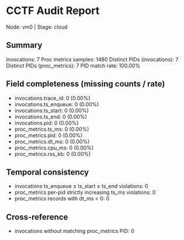 # CCTF Audit Report
Node: vm0  |  Stage: cloud

## Summary
Invocations: 7
Proc metrics samples: 1480
Distinct PIDs (invocations): 7
Distinct PIDs (proc_metrics): 7
PID match rate: 100.00%

## Field completeness (missing counts / rate)
- invocations.trace_id: 0 (0.00%)
- invocations.ts_enqueue: 0 (0.00%)
- invocations.ts_start: 0 (0.00%)
- invocations.ts_end: 0 (0.00%)
- invocations.pid: 0 (0.00%)
- proc_metrics.ts_ms: 0 (0.00%)
- proc_metrics.pid: 0 (0.00%)
- proc_metrics.dt_ms: 0 (0.00%)
- proc_metrics.cpu_ms: 0 (0.00%)
- proc_metrics.rss_kb: 0 (0.00%)

## Temporal consistency
- invocations ts_enqueue ≤ ts_start ≤ ts_end violations: 0
- proc_metrics per-pid strictly increasing ts_ms violations: 0
- proc_metrics records with dt_ms < 0: 0

## Cross-reference
- invocations without matching proc_metrics PID: 0
